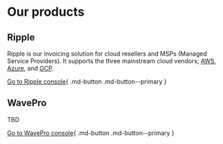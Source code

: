 # Our products

## Ripple

Ripple is our invoicing solution for cloud resellers and MSPs (Managed Service Providers). It supports the three mainstream cloud vendors; [AWS](https://aws.amazon.com/), [Azure](https://azure.microsoft.com/), and [GCP](https://cloud.google.com/).

[Go to Ripple console](https://app.alphaus.cloud/ripple/){ .md-button .md-button--primary }

## WavePro
TBD

[Go to WavePro console](https://app.alphaus.cloud/wavepro/){ .md-button .md-button--primary }
